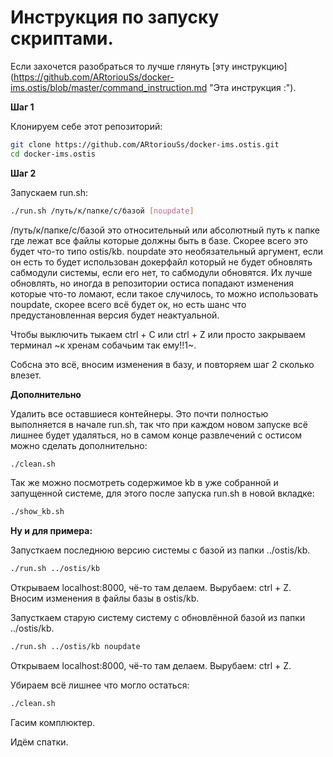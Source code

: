 # Инструкция по запуску скриптами.

Если захочется разобраться то лучше глянуть [эту инструкцию](https://github.com/ARtoriouSs/docker-ims.ostis/blob/master/command_instruction.md "Эта инструкция :\").

**Шаг 1**

Клонируем себе этот репозиторий:
```bash
git clone https://github.com/ARtoriouSs/docker-ims.ostis.git
cd docker-ims.ostis
```

**Шаг 2**

Запускаем run.sh:
```bash
./run.sh /путь/к/папке/с/базой [noupdate]
```
/путь/к/папке/с/базой это относительный или абсолютный путь к папке где лежат все файлы которые должны быть в базе. Скорее всего это будет что-то типо ostis/kb. noupdate это необязательный аргумент, если он есть то будет использован докерфайл который не будет обновлять сабмодули системы, если его нет, то сабмодули обновятся. Их лучше обновлять, но иногда в репозитории остиса попадают изменения которые что-то ломают, если такое случилось, то можно использовать noupdate, скорее всего всё будет ок, но есть шанс что предустановленная версия будет неактуальной.

Чтобы выключить тыкаем ctrl + C или ctrl + Z или просто закрываем терминал ~к хренам собачьим так ему!!1~.

Собсна это всё, вносим изменения в базу, и повторяем шаг 2 сколько влезет.

**Дополнительно**

Удалить все оставшиеся контейнеры. Это почти полностью выполняется в начале run.sh, так что при каждом новом запуске всё лишнее будет удаляться, но в самом конце развлечений с остисом можно сделать дополнительно:
```bash
./clean.sh
```

Так же можно посмотреть содержимое kb в уже собранной и запущенной системе, для этого после запуска run.sh в новой вкладке:
```bash
./show_kb.sh
```

**Ну и для примера:**

Запусткаем последнюю версию системы с базой из папки ../ostis/kb.
```bash
./run.sh ../ostis/kb
```
Открываем localhost:8000, чё-то там делаем. Вырубаем: ctrl + Z. Вносим изменения в файлы базы в ostis/kb.

Запусткаем старую систему систему с обновлённой базой из папки ../ostis/kb.
```bash
./run.sh ../ostis/kb noupdate
```
Открываем localhost:8000, чё-то там делаем. Вырубаем: ctrl + Z.

Убираем всё лишнее что могло остаться:
```bash
./clean.sh
```
Гасим комплюктер.

Идём спатки.
